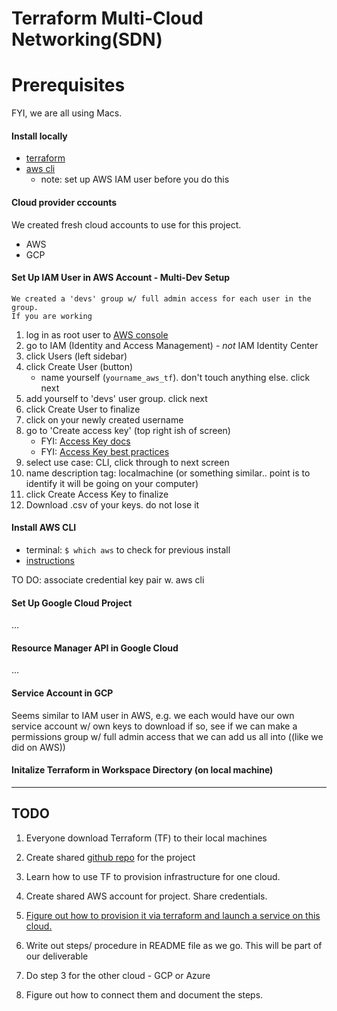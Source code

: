 # Terraform Multi-Cloud Networking(SDN)


# Prerequisites

FYI, we are all using Macs.

#### Install locally
* [terraform](https://developer.hashicorp.com/terraform/tutorials/aws-get-started/install-cli)
* [aws cli](https://docs.aws.amazon.com/cli/latest/userguide/getting-started-install.html)
    * note: set up AWS IAM user before you do this

#### Cloud provider cccounts
We created fresh cloud accounts to use for this project.
* AWS
* GCP



#### Set Up IAM User in AWS Account - Multi-Dev Setup
``````
We created a 'devs' group w/ full admin access for each user in the group.
If you are working 
``````
1. log in as root user to [AWS console](https://aws.amazon.com/console/)
2. go to IAM (Identity and Access Management)   - *not* IAM Identity Center
3. click Users  (left sidebar)
4. click Create User  (button)
    * name yourself (`yourname_aws_tf`). don't touch anything else. click next
5. add yourself to 'devs' user group. click next
6. click Create User to finalize
7. click on your newly created username
8. go to 'Create access key'  (top right ish of screen)
    * FYI: [Access Key docs](https://docs.aws.amazon.com/IAM/latest/UserGuide/id_credentials_access-keys.html)
    * FYI: [Access Key best practices](https://docs.aws.amazon.com/IAM/latest/UserGuide/id_credentials_access-keys.html#securing_access-keys)
9. select use case: CLI, click through to next screen
10. name description tag: localmachine  (or something similar.. point is to identify it will be going on your computer)
11. click Create Access Key to finalize
12. Download .csv of your keys. do not lose it

#### Install AWS CLI
* terminal: `$ which aws` to check for previous install
* [instructions](https://docs.aws.amazon.com/cli/latest/userguide/getting-started-install.html)

TO DO: associate credential key pair w. aws cli

#### Set Up Google Cloud Project
...

#### Resource Manager API in Google Cloud
...

#### Service Account in GCP
Seems similar to IAM user in AWS, e.g. we each would have our own service account w/ own keys to download
if so, see if we can make a permissions group w/ full admin access  that we can add us all into ((like we did on AWS))

#### Initalize Terraform in Workspace Directory (on local machine)


--------------------------
## TODO

1. Everyone download Terraform (TF) to their local machines

3. Create shared [github repo](https://github.com/joshua-Evans-1/terraform-multi-cloud) for the project

1. Learn how to use TF to provision infrastructure for one cloud.

3. Create shared AWS account for project. Share credentials.

3. [Figure out how to provision it via terraform and launch a service on this cloud.](https://developer.hashicorp.com/terraform/intro) 

4. Write out steps/ procedure in README file as we go. This will be part of our deliverable

6. Do step 3 for the other cloud - GCP or Azure

8. Figure out how to connect them and document the steps.
